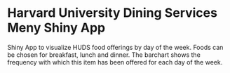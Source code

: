 # Harvard University Dining Services Meny Shiny App
Shiny App to visualize HUDS food offerings by day of the week.
Foods can be chosen for breakfast, lunch and dinner. The barchart shows the frequency with which this item has been offered for each day of the week. 
